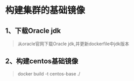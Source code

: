 # 构建集群的基础镜像

## 1、下载Oracle jdk

> 从oracle官网下载Oracle jdk,并更新dockerfile中jdk版本

## 2、构建centos基础镜像

> docker build -t  centos-base ./
